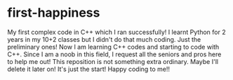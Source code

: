 # first-happiness
My first complex code in C++ which I ran successfully!
I learnt Python for 2 years in my 10+2 classes but I didn't do that much coding. Just the preliminary ones!
Now I am learning C++ codes and starting to code with C++.
Since I am a noob in this field, I request all the seniors and pros here to help me out!
This reposition is not something extra ordinary. Maybe I'll delete it later on!
It's just the start!
Happy coding to me!!
